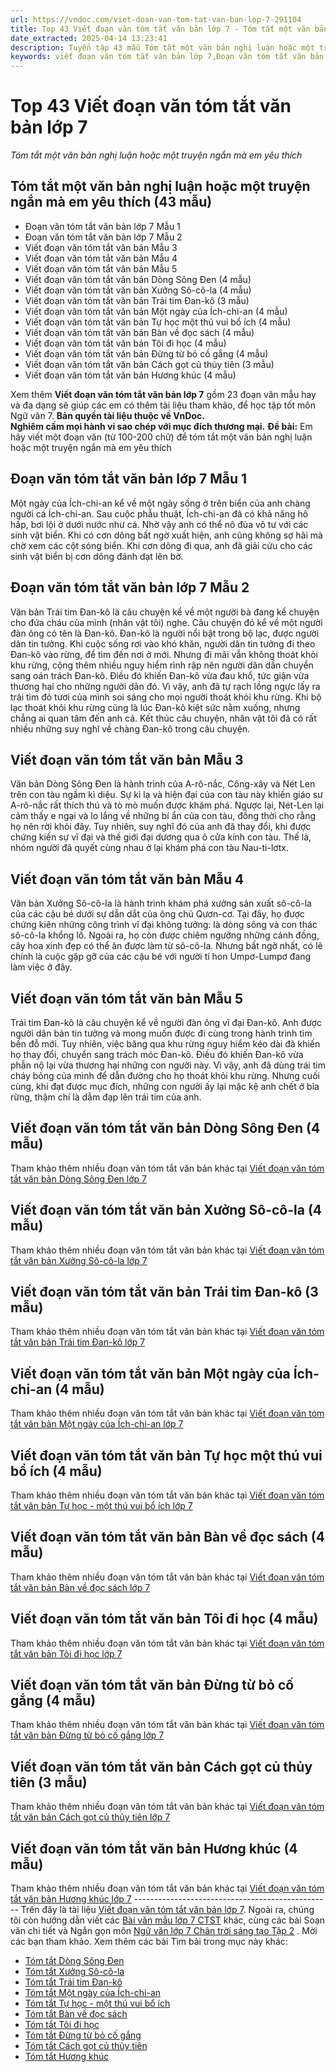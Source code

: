 ```yaml
---
url: https://vndoc.com/viet-doan-van-tom-tat-van-ban-lop-7-291104
title: Top 43 Viết đoạn văn tóm tắt văn bản lớp 7 - Tóm tắt một văn bản nghị luận hoặc một truyện ngắn mà em yêu thích - VnDoc.com
date_extracted: 2025-04-14 13:23:41
description: Tuyển tập 43 mẫu Tóm tắt một văn bản nghị luận hoặc một truyện ngắn mà em yêu thích lớp 7 được biên soạn nhằm giúp các em HS đạt kết quả tốt trong quá trình làm bài tập và học tập môn Ngữ văn lớp 7.
keywords: viết đoạn văn tóm tắt văn bản lớp 7,Đoạn văn tóm tắt văn bản lớp 7,tóm tắt văn bản,Tóm tắt một văn bản nghị luận hoặc một truyện ngắn mà em yêu thích,viết đoạn văn tóm tắt văn bản,đoạn văn tóm tắt văn bản,tóm tắt văn bản lớp 7,tóm tắt dòng sông đen,tóm tắt xưởng sô-cô-la,tóm tắt trái tim đan-kô,tóm tắt văn bản dòng sông đen,tóm tắt văn bản xưởng sô-cô-la,tóm tắt văn bản trái tim đan-kô,viết đoạn văn tóm tắt văn bản nghị luận
---
```


# Top 43 Viết đoạn văn tóm tắt văn bản lớp 7
 _Tóm tắt một văn bản nghị luận hoặc một truyện ngắn mà em yêu thích_
## **Tóm tắt một văn bản nghị luận hoặc một truyện ngắn mà em yêu thích \(43 mẫu\)**
  * Đoạn văn tóm tắt văn bản lớp 7 Mẫu 1
  * Đoạn văn tóm tắt văn bản lớp 7 Mẫu 2
  * Viết đoạn văn tóm tắt văn bản Mẫu 3
  * Viết đoạn văn tóm tắt văn bản Mẫu 4
  * Viết đoạn văn tóm tắt văn bản Mẫu 5
  * Viết đoạn văn tóm tắt văn bản Dòng Sông Đen \(4 mẫu\)
  * Viết đoạn văn tóm tắt văn bản Xưởng Sô-cô-la \(4 mẫu\)
  * Viết đoạn văn tóm tắt văn bản Trái tim Đan-kô \(3 mẫu\)
  * Viết đoạn văn tóm tắt văn bản Một ngày của Ích-chi-an \(4 mẫu\)
  * Viết đoạn văn tóm tắt văn bản Tự học một thú vui bổ ích \(4 mẫu\)
  * Viết đoạn văn tóm tắt văn bản Bàn về đọc sách \(4 mẫu\)
  * Viết đoạn văn tóm tắt văn bản Tôi đi học \(4 mẫu\)
  * Viết đoạn văn tóm tắt văn bản Đừng từ bỏ cố gắng \(4 mẫu\)
  * Viết đoạn văn tóm tắt văn bản Cách gọt củ thủy tiên \(3 mẫu\)
  * Viết đoạn văn tóm tắt văn bản Hương khúc \(4 mẫu\)

Xem thêm
**Viết đoạn văn tóm tắt văn bản lớp 7** gồm 23 đoạn văn mẫu hay và đa dạng sẽ giúp các em có thêm tài liệu tham khảo, để học tập tốt môn Ngữ văn 7.
**Bản quyền tài liệu thuộc về VnDoc.  
Nghiêm cấm mọi hành vi sao chép với mục đích thương mại.**
**Đề bài:** Em hãy viết một đoạn văn \(từ 100-200 chữ\) để tóm tắt một văn bản nghị luận hoặc một truyện ngắn mà em yêu thích
## **Đoạn văn tóm tắt văn bản lớp 7 Mẫu 1**
Một ngày của Ích-chi-an kể về một ngày sống ở trên biển của anh chàng người cá Ích-chi-an. Sau cuộc phẫu thuật, Ích-chi-an đã có khả năng hô hấp, bơi lội ở dưới nước như cá. Nhờ vậy anh có thể nô đùa vô tư với các sinh vật biển. Khi có cơn dông bất ngờ xuất hiện, anh cũng không sợ hãi mà chờ xem các cột sóng biển. Khi cơn dông đi qua, anh đã giải cứu cho các sinh vật biển bị cơn dông đánh dạt lên bờ.
## **Đoạn văn tóm tắt văn bản lớp 7 Mẫu 2**
Văn bản Trái tim Đan-kô là câu chuyện kể về một người bà đang kể chuyện cho đứa cháu của mình \(nhân vật tôi\) nghe. Câu chuyện đó kể về một người đàn ông có tên là Đan-kô. Đan-kô là người nổi bật trong bộ lạc, được người dân tin tưởng. Khi cuộc sống rơi vào khó khăn, người dân tin tưởng đi theo Đan-kô vào rừng, để tìm đến nơi ở mới. Nhưng đi mãi vẫn không thoát khỏi khu rừng, cộng thêm nhiều nguy hiểm rình rập nên người dân dần chuyển sang oán trách Đan-kô. Điều đó khiến Đan-kô vừa đau khổ, tức giận vừa thương hại cho những người dân đó. Vì vậy, anh đã tự rạch lồng ngực lấy ra trái tim đỏ tươi của mình soi sáng cho mọi người thoát khỏi khu rừng. Khi bộ lạc thoát khỏi khu rừng cũng là lúc Đan-kô kiệt sức nằm xuống, nhưng chẳng ai quan tâm đến anh cả. Kết thúc câu chuyện, nhân vật tôi đã có rất nhiều những suy nghĩ về chàng Đan-kô trong câu chuyện.
## **Viết đoạn văn tóm tắt văn bản Mẫu 3**
Văn bản Dòng Sông Đen là hành trình của A-rô-nắc, Công-xây và Nét Len trên con tàu ngầm kì diệu. Sự kì lạ và hiện đại của con tàu này khiến giáo sư A-rô-nắc rất thích thú và tò mò muốn được khám phá. Ngược lại, Nét-Len lại cảm thấy e ngại và lo lắng về những bí ẩn của con tàu, đồng thời cho rằng họ nên rời khỏi đây. Tuy nhiên, suy nghĩ đó của anh đã thay đổi, khi được chứng kiến sự vĩ đại và thế giới đại dương qua ô cửa kính con tàu. Thế là, nhóm người đã quyết cùng nhau ở lại khám phá con tàu Nau-ti-lơtx.
## **Viết đoạn văn tóm tắt văn bản Mẫu 4**
Văn bản Xưởng Sô-cô-la là hành trình khám phá xưởng sản xuất sô-cô-la của các cậu bé dưới sự dẫn dắt của ông chủ Qươn-cơ. Tại đây, họ được chứng kiên những công trình vĩ đại không tưởng: là dòng sông và con thác sô-cô-la khổng lồ. Ngoài ra, họ còn được chiêm ngưỡng những cánh đồng, cây hoa xinh đẹp có thể ăn được làm từ sô-cô-la. Nhưng bất ngờ nhất, có lẽ chính là cuộc gặp gỡ của các cậu bé với người tí hon Umpơ-Lumpơ đang làm việc ở đây.
## **Viết đoạn văn tóm tắt văn bản Mẫu 5**
Trái tim Đan-kô là câu chuyện kể về người đàn ông vĩ đại Đan-kô. Anh được người dân bản tin tưởng và mong muốn được đi cùng trong hành trình tìm bến đỗ mới. Tuy nhiên, việc băng qua khu rừng nguy hiểm kéo dài đã khiến họ thay đổi, chuyển sang trách móc Đan-kô. Điều đó khiến Đan-kô vừa phẫn nộ lại vừa thương hại những con người này. Vì vậy, anh đã dùng trái tim cháy bỏng của mình để dẫn đường cho họ thoát khỏi khu rừng. Nhưng cuối cùng, khi đạt được mục đích, những con người ấy lại mặc kệ anh chết ở bìa rừng, thậm chí là dẫm đạp lên trái tim của anh.
## **Viết đoạn văn tóm tắt văn bản Dòng Sông Đen \(4 mẫu\)**
Tham khảo thêm nhiều đoạn văn tóm tắt văn bản khác tại [Viết đoạn văn tóm tắt văn bản Dòng Sông Đen lớp 7](<https://vndoc.com/tom-tat-dong-song-den-lop-7-291101>)
## **Viết đoạn văn tóm tắt văn bản Xưởng Sô-cô-la \(4 mẫu\)**
Tham khảo thêm nhiều đoạn văn tóm tắt văn bản khác tại [Viết đoạn văn tóm tắt văn bản Xưởng Sô-cô-la lớp 7](<https://vndoc.com/tom-tat-xuong-so-co-la-lop-7-291107>)
## **Viết đoạn văn tóm tắt văn bản Trái tim Đan-kô \(3 mẫu\)**
Tham khảo thêm nhiều đoạn văn tóm tắt văn bản khác tại [Viết đoạn văn tóm tắt văn bản Trái tim Đan-kô lớp 7](<https://vndoc.com/tom-tat-trai-tim-dan-ko-lop-7-291110>)
## **Viết đoạn văn tóm tắt văn bản Một ngày của Ích-chi-an \(4 mẫu\)**
Tham khảo thêm nhiều đoạn văn tóm tắt văn bản khác tại [Viết đoạn văn tóm tắt văn bản Một ngày của Ích-chi-an lớp 7](<https://vndoc.com/tom-tat-mot-ngay-cua-ich-chi-an-lop-7-291112>)
## **Viết đoạn văn tóm tắt văn bản Tự học một thú vui bổ ích \(4 mẫu\)**
Tham khảo thêm nhiều đoạn văn tóm tắt văn bản khác tại [Viết đoạn văn tóm tắt văn bản Tự học - một thú vui bổ ích lớp 7](<https://vndoc.com/tom-tat-tu-hoc-mot-thu-vui-bo-ich-lop-7-291113>)
## **Viết đoạn văn tóm tắt văn bản Bàn về đọc sách \(4 mẫu\)**
Tham khảo thêm nhiều đoạn văn tóm tắt văn bản khác tại [Viết đoạn văn tóm tắt văn bản Bàn về đọc sách lớp 7](<https://vndoc.com/tom-tat-ban-ve-doc-sach-lop-7-291114>)
## **Viết đoạn văn tóm tắt văn bản Tôi đi học \(4 mẫu\)**
Tham khảo thêm nhiều đoạn văn tóm tắt văn bản khác tại [Viết đoạn văn tóm tắt văn bản Tôi đi học lớp 7](<https://vndoc.com/tom-tat-toi-di-hoc-lop-7-291116>)
## **Viết đoạn văn tóm tắt văn bản Đừng từ bỏ cố gắng \(4 mẫu\)**
Tham khảo thêm nhiều đoạn văn tóm tắt văn bản khác tại [Viết đoạn văn tóm tắt văn bản Đừng từ bỏ cố gắng lớp 7](<https://vndoc.com/tom-tat-dung-tu-bo-co-gang-lop-7-291118>)
## **Viết đoạn văn tóm tắt văn bản Cách gọt củ thủy tiên \(3 mẫu\)**
Tham khảo thêm nhiều đoạn văn tóm tắt văn bản khác tại [Viết đoạn văn tóm tắt văn bản Cách gọt củ thủy tiên lớp 7](<https://vndoc.com/tom-tat-cach-got-cu-thuy-tien-lop-7-291120>)
## **Viết đoạn văn tóm tắt văn bản Hương khúc \(4 mẫu\)**
Tham khảo thêm nhiều đoạn văn tóm tắt văn bản khác tại [Viết đoạn văn tóm tắt văn bản Hương khúc lớp 7](<https://vndoc.com/tom-tat-huong-khuc-lop-7-291121>)
\-------------------------------------------------
Trên đây là tài liệu [Viết đoạn văn tóm tắt văn bản lớp 7](<https://vndoc.com/viet-doan-van-tom-tat-van-ban-lop-7-291104>). Ngoài ra, chúng tôi còn hướng dẫn viết các [Bài văn mẫu lớp 7 CTST](<https://vndoc.com/van-mau-lop-7ctst>) khác, cùng các bài Soạn văn chi tiết và Ngắn gọn môn [Ngữ văn lớp 7 Chân trời sáng tạo Tập 2](<https://vndoc.com/ngu-van-7-ctst-tap2>) . Mời các bạn tham khảo.
Xem thêm các bài Tìm bài trong mục này khác:
  * [Tóm tắt Dòng Sông Đen](</tom-tat-dong-song-den-lop-7-291101>)
  * [Tóm tắt Xưởng Sô-cô-la](</tom-tat-xuong-so-co-la-lop-7-291107>)
  * [Tóm tắt Trái tim Đan-kô](</tom-tat-trai-tim-dan-ko-lop-7-291110>)
  * [Tóm tắt Một ngày của Ích-chi-an](</tom-tat-mot-ngay-cua-ich-chi-an-lop-7-291112>)
  * [Tóm tắt Tự học - một thú vui bổ ích](</tom-tat-tu-hoc-mot-thu-vui-bo-ich-lop-7-291113>)
  * [Tóm tắt Bàn về đọc sách](</tom-tat-ban-ve-doc-sach-lop-7-291114>)
  * [Tóm tắt Tôi đi học](</tom-tat-toi-di-hoc-lop-7-291116>)
  * [Tóm tắt Đừng từ bỏ cố gắng](</tom-tat-dung-tu-bo-co-gang-lop-7-291118>)
  * [Tóm tắt Cách gọt củ thủy tiên](</tom-tat-cach-got-cu-thuy-tien-lop-7-291120>)
  * [Tóm tắt Hương khúc](</tom-tat-huong-khuc-lop-7-291121>)

